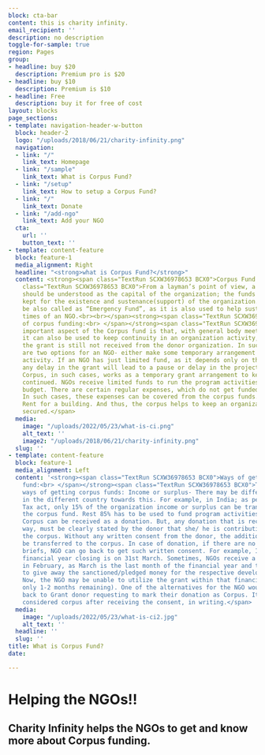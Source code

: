```yaml
---
block: cta-bar
content: this is charity infinity.
email_recipient: ''
description: no description
toggle-for-sample: true
region: Pages
group:
- headline: buy $20
  description: Premium pro is $20
- headline: buy $10
  description: Premium is $10
- headline: Free
  description: buy it for free of cost
layout: blocks
page_sections:
- template: navigation-header-w-button
  block: header-2
  logo: "/uploads/2018/06/21/charity-infinity.png"
  navigation:
  - link: "/"
    link_text: Homepage
  - link: "/sample"
    link_text: What is Corpus Fund?
  - link: "/setup"
    link_text: How to setup a Corpus Fund?
  - link: "/"
    link_text: Donate
  - link: "/add-ngo"
    link_text: Add your NGO
  cta:
    url: ''
    button_text: ''
- template: content-feature
  block: feature-1
  media_alignment: Right
  headline: "<strong>what is Corpus Fund?</strong>"
  content: <strong><span class="TextRun SCXW36978653 BCX0">Corpus Fund:<br> </span></strong><span
    class="TextRun SCXW36978653 BCX0">From a layman’s point of view, a corpus fund
    should be understood as the capital of the organization; the funds generated and
    kept for the existence and sustenance(support) of the organization. It can simply
    be also called as “Emergency Fund”, as it is also used to help sustain the difficult
    times of an NGO.<br><br></span><strong><span class="TextRun SCXW36978653 BCX0">Need
    of corpus funding:<br> </span></strong><span class="TextRun SCXW36978653 BCX0">An
    important aspect of the Corpus fund is that, with general body meeting approval,
    it can also be used to keep continuity in an organization activity, say, when
    the grant is still not received from the donor organization. In such cases, there
    are two options for an NGO- either make some temporary arrangement or delay the
    activity. If an NGO has just limited fund, as it depends only on the foreign grant,
    any delay in the grant will lead to a pause or delay in the project activity.
    Corpus, in such cases, works as a temporary grant arrangement to keep the activity
    continued. NGOs receive limited funds to run the program activities as the approved
    budget. There are certain regular expenses, which do not get funded through this.
    In such cases, these expenses can be covered from the corpus funds. For example-
    Rent for a building. And thus, the corpus helps to keep an organization financially
    secured.</span>
  media:
    image: "/uploads/2022/05/23/what-is-ci.png"
    alt_text: ''
    image2: "/uploads/2018/06/21/charity-infinity.png"
  slug: ''
- template: content-feature
  block: feature-1
  media_alignment: Left
  content: '<strong><span class="TextRun SCXW36978653 BCX0">Ways of getting corpus
    fund:<br> </span></strong><span class="TextRun SCXW36978653 BCX0">There are two
    ways of getting corpus funds: Income or surplus- There may be different rules
    in the different country towards this. For example, in India; as per the Income
    Tax act, only 15% of the organization income or surplus can be transferred to
    the corpus fund. Rest 85% has to be used to fund program activities. Donations-
    Corpus can be received as a donation. But, any donation that is received this
    way, must be clearly stated by the donor that she/ he is contributing towards
    the corpus. Without any written consent from the donor, the additional funds cannot
    be transferred to the corpus. In case of donation, if there are no such written
    briefs, NGO can go back to get such written consent. For example, In India, the
    financial year closing is on 31st March. Sometimes, NGOs receive a huge grant
    in February, as March is the last month of the financial year and the donors need
    to give away the sanctioned/pledged money for the respective development cause.
    Now, the NGO may be unable to utilize the grant within that financial year (practically
    only 1-2 months remaining). One of the alternatives for the NGO would be to go
    back to Grant donor requesting to mark their donation as Corpus. It can only be
    considered corpus after receiving the consent, in writing.</span>  '
  media:
    image: "/uploads/2022/05/23/what-is-ci2.jpg"
    alt_text: ''
  headline: ''
  slug: ''
title: What is Corpus Fund?
date: 

---
```

# Helping the NGOs!!

## Charity Infinity helps the NGOs to get and know more about Corpus funding.